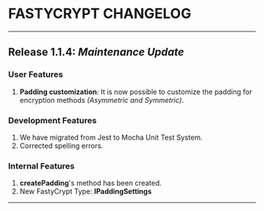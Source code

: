 # FASTYCRYPT CHANGELOG
---
## **Release 1.1.4**:  *Maintenance Update*
### **User Features**
1. **Padding customization**: It is now possible to customize the padding for encryption methods *(Asymmetric and Symmetric)*.

### **Development Features**
1. We have migrated from Jest to Mocha Unit Test System.
2. Corrected spelling errors.

### **Internal Features**
1. **createPadding**'s method has been created.
2. New FastyCrypt Type: **IPaddingSettings**
 ---
